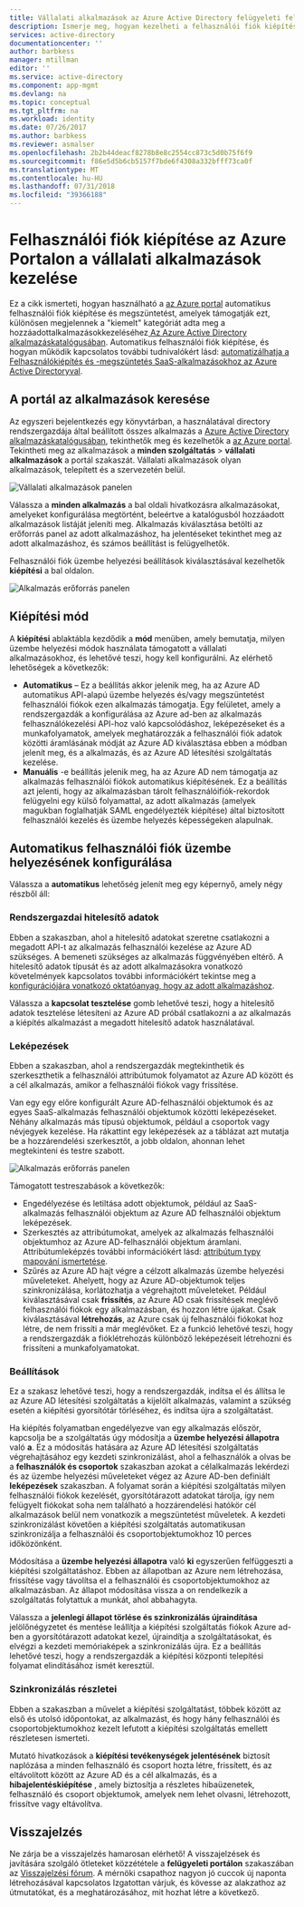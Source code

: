 ```yaml
---
title: Vállalati alkalmazások az Azure Active Directory felügyeleti felhasználókiépítés |} A Microsoft Docs
description: Ismerje meg, hogyan kezelheti a felhasználói fiók kiépítése az Azure Active Directory használatával nagyvállalati alkalmazásokhoz
services: active-directory
documentationcenter: ''
author: barbkess
manager: mtillman
editor: ''
ms.service: active-directory
ms.component: app-mgmt
ms.devlang: na
ms.topic: conceptual
ms.tgt_pltfrm: na
ms.workload: identity
ms.date: 07/26/2017
ms.author: barbkess
ms.reviewer: asmalser
ms.openlocfilehash: 2b2b44deacf8278b8e8c2554cc873c5d0b75f6f9
ms.sourcegitcommit: f86e5d5b6cb5157f7bde6f4308a332bfff73ca0f
ms.translationtype: MT
ms.contentlocale: hu-HU
ms.lasthandoff: 07/31/2018
ms.locfileid: "39366188"
---
```

# <a name="managing-user-account-provisioning-for-enterprise-apps-in-the-azure-portal"></a>Felhasználói fiók kiépítése az Azure Portalon a vállalati alkalmazások kezelése
Ez a cikk ismerteti, hogyan használható a [az Azure portal](https://portal.azure.com) automatikus felhasználói fiók kiépítése és megszüntetést, amelyek támogatják ezt, különösen megjelennek a "kiemelt" kategóriát adta meg a hozzáadottalkalmazásokkezeléséhez[ Az Azure Active Directory alkalmazáskatalógusában](what-is-single-sign-on.md#get-started-with-the-azure-ad-application-gallery). Automatikus felhasználói fiók kiépítése, és hogyan működik kapcsolatos további tudnivalókért lásd: [automatizálhatja a Felhasználókiépítés és -megszüntetés SaaS-alkalmazásokhoz az Azure Active Directoryval](../active-directory-saas-app-provisioning.md).

## <a name="finding-your-apps-in-the-portal"></a>A portál az alkalmazások keresése
Az egyszeri bejelentkezés egy könyvtárban, a használatával directory rendszergazdája által beállított összes alkalmazás a [Azure Active Directory alkalmazáskatalógusában](what-is-single-sign-on.md#get-started-with-the-azure-ad-application-gallery), tekinthetők meg és kezelhetők a [az Azure portal](https://portal.azure.com). Tekintheti meg az alkalmazások a **minden szolgáltatás** &gt; **vállalati alkalmazások** a portál szakaszát. Vállalati alkalmazások olyan alkalmazások, telepített és a szervezetén belül.

![Vállalati alkalmazások panelen](./media/configure-automatic-user-provisioning-portal/enterprise-apps-pane.png)

Válassza a **minden alkalmazás** a bal oldali hivatkozásra alkalmazásokat, amelyeket konfigurálása megtörtént, beleértve a katalógusból hozzáadott alkalmazások listáját jeleníti meg. Alkalmazás kiválasztása betölti az erőforrás panel az adott alkalmazáshoz, ha jelentéseket tekinthet meg az adott alkalmazáshoz, és számos beállítást is felügyelhetők.

Felhasználói fiók üzembe helyezési beállítások kiválasztásával kezelhetők **kiépítési** a bal oldalon.

![Alkalmazás erőforrás panelen](./media/configure-automatic-user-provisioning-portal/enterprise-apps-provisioning.png)

## <a name="provisioning-modes"></a>Kiépítési mód
A **kiépítési** ablaktábla kezdődik a **mód** menüben, amely bemutatja, milyen üzembe helyezési módok használata támogatott a vállalati alkalmazásokhoz, és lehetővé teszi, hogy kell konfigurálni. Az elérhető lehetőségek a következők:

* **Automatikus** – Ez a beállítás akkor jelenik meg, ha az Azure AD automatikus API-alapú üzembe helyezés és/vagy megszüntetést felhasználói fiókok ezen alkalmazás támogatja. Egy felületet, amely a rendszergazdák a konfigurálása az Azure ad-ben az alkalmazás felhasználókezelési API-hoz való kapcsolódáshoz, leképezéseket és a munkafolyamatok, amelyek meghatározzák a felhasználói fiók adatok közötti áramlásának módját az Azure AD kiválasztása ebben a módban jelenít meg, és a alkalmazás, és az Azure AD létesítési szolgáltatás kezelése.
* **Manuális** -e beállítás jelenik meg, ha az Azure AD nem támogatja az alkalmazás felhasználói fiókok automatikus kiépítésének. Ez a beállítás azt jelenti, hogy az alkalmazásban tárolt felhasználóifiók-rekordok felügyelni egy külső folyamattal, az adott alkalmazás (amelyek magukban foglalhatják SAML engedélyezték kiépítése) által biztosított felhasználói kezelés és üzembe helyezés képességeken alapulnak.

## <a name="configuring-automatic-user-account-provisioning"></a>Automatikus felhasználói fiók üzembe helyezésének konfigurálása
Válassza a **automatikus** lehetőség jelenít meg egy képernyő, amely négy részből áll:

### <a name="admin-credentials"></a>Rendszergazdai hitelesítő adatok
Ebben a szakaszban, ahol a hitelesítő adatokat szeretne csatlakozni a megadott API-t az alkalmazás felhasználói kezelése az Azure AD szükséges. A bemeneti szükséges az alkalmazás függvényében eltérő. A hitelesítő adatok típusát és az adott alkalmazásokra vonatkozó követelmények kapcsolatos további információkért tekintse meg a [konfigurációjára vonatkozó oktatóanyag, hogy az adott alkalmazáshoz](../active-directory-saas-app-provisioning.md).

Válassza a **kapcsolat tesztelése** gomb lehetővé teszi, hogy a hitelesítő adatok tesztelése létesíteni az Azure AD próbál csatlakozni a az alkalmazás a kiépítés alkalmazást a megadott hitelesítő adatok használatával.

### <a name="mappings"></a>Leképezések
Ebben a szakaszban, ahol a rendszergazdák megtekinthetik és szerkeszthetik a felhasználói attribútumok folyamatot az Azure AD között és a cél alkalmazás, amikor a felhasználói fiókok vagy frissítése.

Van egy egy előre konfigurált Azure AD-felhasználói objektumok és az egyes SaaS-alkalmazás felhasználói objektumok közötti leképezéseket. Néhány alkalmazás más típusú objektumok, például a csoportok vagy névjegyek kezelése. Ha rákattint egy leképezések az a táblázat azt mutatja be a hozzárendelési szerkesztőt, a jobb oldalon, ahonnan lehet megtekinteni és testre szabott.

![Alkalmazás erőforrás panelen](./media/configure-automatic-user-provisioning-portal/enterprise-apps-provisioning-mapping.png)

Támogatott testreszabások a következők:

* Engedélyezése és letiltása adott objektumok, például az SaaS-alkalmazás felhasználói objektum az Azure AD felhasználói objektum leképezések.
* Szerkesztés az attribútumokat, amelyek az alkalmazás felhasználói objektumhoz az Azure AD-felhasználói objektum áramlani. Attribútumleképzés további információkért lásd: [attribútum typy mapování ismertetése](../active-directory-saas-customizing-attribute-mappings.md#understanding-attribute-mapping-types).
* Szűrés az Azure AD hajt végre a célzott alkalmazás üzembe helyezési műveleteket. Ahelyett, hogy az Azure AD-objektumok teljes szinkronizálása, korlátozhatja a végrehajtott műveleteket. Például kiválasztásával csak **frissítés**, az Azure AD csak frissítések meglévő felhasználói fiókok egy alkalmazásban, és hozzon létre újakat. Csak kiválasztásával **létrehozás**, az Azure csak új felhasználói fiókokat hoz létre, de nem frissíti a már meglévőket. Ez a funkció lehetővé teszi, hogy a rendszergazdák a fióklétrehozás különböző leképezéseit létrehozni és frissíteni a munkafolyamatokat.

### <a name="settings"></a>Beállítások
Ez a szakasz lehetővé teszi, hogy a rendszergazdák, indítsa el és állítsa le az Azure AD létesítési szolgáltatás a kijelölt alkalmazás, valamint a szükség esetén a kiépítési gyorsítótár törléséhez, és indítsa újra a szolgáltatást.

Ha kiépítés folyamatban engedélyezve van egy alkalmazás először, kapcsolja be a szolgáltatás úgy módosítja a **üzembe helyezési állapotra** való **a**. Ez a módosítás hatására az Azure AD létesítési szolgáltatás végrehajtásához egy kezdeti szinkronizálást, ahol a felhasználók a olvas be a **felhasználók és csoportok** szakaszban azokat a célalkalmazás lekérdezi és az üzembe helyezési műveleteket végez az Azure AD-ben definiált **leképezések** szakaszban. A folyamat során a kiépítési szolgáltatás milyen felhasználói fiókok kezelését, gyorsítótárazott adatokat tárolja, így nem felügyelt fiókokat soha nem található a hozzárendelési hatókör cél alkalmazások belül nem vonatkozik a megszüntetést műveletek. A kezdeti szinkronizálást követően a kiépítési szolgáltatás automatikusan szinkronizálja a felhasználói és csoportobjektumokhoz 10 perces időközönként.

Módosítása a **üzembe helyezési állapotra** való **ki** egyszerűen felfüggeszti a kiépítési szolgáltatáshoz. Ebben az állapotban az Azure nem létrehozása, frissítése vagy távolítsa el a felhasználói és csoportobjektumokhoz az alkalmazásban. Az állapot módosítása vissza a on rendelkezik a szolgáltatás folytattuk a munkát, ahol abbahagyta.

Válassza a **jelenlegi állapot törlése és szinkronizálás újraindítása** jelölőnégyzetet és mentése leállítja a kiépítési szolgáltatás fiókok Azure ad-ben a gyorsítótárazott adatokat kezel, újraindítja a szolgáltatásokat, és elvégzi a kezdeti memóriaképek a szinkronizálás újra. Ez a beállítás lehetővé teszi, hogy a rendszergazdák a kiépítési központi telepítési folyamat elindításához ismét keresztül.

### <a name="synchronization-details"></a>Szinkronizálás részletei
Ebben a szakaszban a művelet a kiépítési szolgáltatást, többek között az első és utolsó időpontokat, az alkalmazást, és hogy hány felhasználói és csoportobjektumokhoz kezelt lefutott a kiépítési szolgáltatás emellett részletesen ismerteti.

Mutató hivatkozások a **kiépítési tevékenységek jelentésének** biztosít naplózása a minden felhasználó és csoport hozta létre, frissített, és az eltávolított között az Azure AD és a cél alkalmazás, és a **hibajelentéskiépítése** , amely biztosítja a részletes hibaüzenetek, felhasználó és csoport objektumok, amelyek nem lehet olvasni, létrehozott, frissítve vagy eltávolítva. 

## <a name="feedback"></a>Visszajelzés

Ne zárja be a visszajelzés hamarosan elérhető! A visszajelzések és javítására szolgáló ötleteket közzététele a **felügyeleti portálon** szakaszában az [Visszajelzési fórum](https://feedback.azure.com/forums/169401-azure-active-directory/category/162510-admin-portal).  A mérnöki csapathoz nagyon jó cuccok új naponta létrehozásával kapcsolatos Izgatottan várjuk, és kövesse az alakzathoz az útmutatókat, és a meghatározásához, mit hozhat létre a következő.

